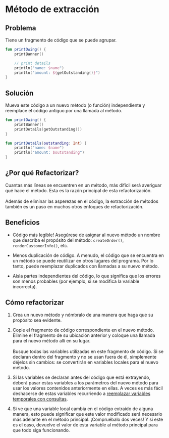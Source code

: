 # Método de extracción

## Problema

Tiene un fragmento de código que se puede agrupar.

```Kotlin
fun printOwing() {
    printBanner()

    // print details
    println("name: $name")
    println("amount: ${getOutstanding()}")
}
```

## Solución

Mueva este código a un nuevo método (o función) independiente y reemplace el código antiguo por una llamada al método.

```Kotlin
fun printOwing() {
    printBanner()
    printDetails(getOutstanding())
}

fun printDetails(outstanding: Int) {
    println("name: $name")
    println("amount: $outstanding")
}
```

## ¿Por qué Refactorizar?

Cuantas más líneas se encuentren en un método, más difícil será averiguar qué hace el método. Esta es la razón principal de esta refactorización.<br><br>Además de eliminar las asperezas en el código, la extracción de métodos también es un paso en muchos otros enfoques de refactorización.

## Beneficios

* Código más legible! Asegúrese de asignar al nuevo método un nombre que describa el propósito del método: `createOrder()`, `renderCustomerInfo()`, etc.

* Menos duplicación de código. A menudo, el código que se encuentra en un método se puede reutilizar en otros lugares del programa. Por lo tanto, puede reemplazar duplicados con llamadas a su nuevo método.

* Aísla partes independientes del código, lo que significa que los errores son menos probables (por ejemplo, si se modifica la variable incorrecta).

## Cómo refactorizar

1. Crea un nuevo método y nómbralo de una manera que haga que su propósito sea evidente.

2. Copie el fragmento de código correspondiente en el nuevo método. Elimine el fragmento de su ubicación anterior y coloque una llamada para el nuevo método allí en su lugar.<br><br>Busque todas las variables utilizadas en este fragmento de código. Si se declaran dentro del fragmento y no se usan fuera de él, simplemente déjelos sin cambios: se convertirán en variables locales para el nuevo método.

3. Si las variables se declaran antes del código que está extrayendo, deberá pasar estas variables a los parámetros del nuevo método para usar los valores contenidos anteriormente en ellas. A veces es más fácil deshacerse de estas variables recurriendo a [reemplazar variables temporales con consultas](./ReplaceTempwithQuery.md).

4. Si ve que una variable local cambia en el código extraído de alguna manera, esto puede significar que este valor modificado será necesario más adelante en el método principal. ¡Compruébalo dos veces! Y si este es el caso, devuelve el valor de esta variable al método principal para que todo siga funcionando.
